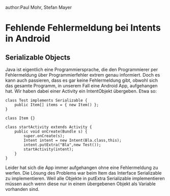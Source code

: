 author:Paul Mohr, Stefan Mayer

Fehlende Fehlermeldung bei Intents in Android
====================================
Serializable Objects
----------------------------

Java ist eigentlich eine Programmiersprache, die den Programmierer per Fehlermeldung über Programmierfehler extrem genau informiert. Doch es kann auch passieren, dass es gar keine Fehlermeldung gibt, obwohl sich das gesamte Programm, in unserem Fall eine Android App, aufgehangen hat. Wir haben dabei einer Activity ein IntentObjekt übergeben. Etwa so:

    class Test implements Serializable {
        public Item[] items = { new Item() };
    }

    class Item {}
    
    class startActivity extends Activity {
        public void onCreate(Bundle s) {
            super.onCreate(s);
            Intent intent = new Intent(Bla.class,this);
            intent.putExtra("Bla",new Test());
            startActivity(intent);
        }
    }

Leider hat sich die App immer aufgehangen ohne eine Fehlermeldung zu werfen.
Die Lösung des Problems war beim Item das Interface Serializable zu implementieren. Weil alle Objekte in putExtra Serializable implementieren müssen auch wenn diese nur in einem übergebenen Objekt als Variable vorhanden sind.



